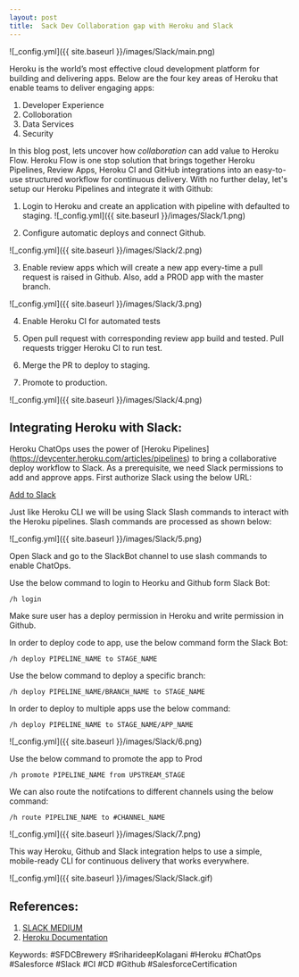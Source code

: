 ```yaml
---
layout: post
title:  Sack Dev Collaboration gap with Heroku and Slack
---
```

![_config.yml]({{ site.baseurl }}/images/Slack/main.png)

Heroku is the world’s most effective cloud development platform for building and delivering apps. Below are the four key areas of Heroku that enable teams to deliver engaging apps:

1. Developer Experience 
2. Colloboration 
3. Data Services 
4. Security

In this blog post, lets uncover how *collaboration* can add value to Heroku Flow. Heroku Flow is one stop solution that brings together Heroku Pipelines, Review Apps, Heroku CI and GitHub integrations into an easy-to-use structured workflow for continuous delivery. With no further delay, let's setup our Heroku Pipelines and integrate it with Github:

1) Login to Heroku and create an application with pipeline with defaulted to staging.
![_config.yml]({{ site.baseurl }}/images/Slack/1.png)

2) Configure automatic deploys and connect Github. 

![_config.yml]({{ site.baseurl }}/images/Slack/2.png)

3) Enable review apps which will create a new app every-time a pull request is raised in Github. Also, add a PROD app with the master branch. 

![_config.yml]({{ site.baseurl }}/images/Slack/3.png)

4) Enable Heroku CI for automated tests 

5) Open pull request with corresponding review app build and tested. Pull requests trigger Heroku CI to run test.

6) Merge the PR to deploy to staging.

7) Promote to production.

![_config.yml]({{ site.baseurl }}/images/Slack/4.png)

## Integrating Heroku with Slack:

Heroku ChatOps uses the power of [Heroku Pipelines] (https://devcenter.heroku.com/articles/pipelines) to bring a collaborative deploy workflow to Slack. As a prerequisite, we need Slack permissions to add and approve apps.
First authorize Slack using the below URL:

[Add to Slack](https://chatops.heroku.com/auth/slack_install)


Just like Heroku CLI we will be using Slack Slash commands to interact with the Heroku pipelines. Slash commands are processed as shown below:

![_config.yml]({{ site.baseurl }}/images/Slack/5.png)

Open Slack and go to the SlackBot channel to use slash commands to enable ChatOps.

Use the below command to login to Heorku and Github form Slack Bot:

```
/h login 
```
Make sure user has a deploy permission in Heroku and write permission in Github. 

In order to deploy code to app, use the below command form the Slack Bot:

```
/h deploy PIPELINE_NAME to STAGE_NAME
```
Use the below command to deploy a specific branch:

```
/h deploy PIPELINE_NAME/BRANCH_NAME to STAGE_NAME

```
In order to deploy to multiple apps use the below command:

```
/h deploy PIPELINE_NAME to STAGE_NAME/APP_NAME
```
![_config.yml]({{ site.baseurl }}/images/Slack/6.png)

Use the below command to promote the app to Prod 
```
/h promote PIPELINE_NAME from UPSTREAM_STAGE
```
We can also route the notifcations to different channels using the below command:

```
/h route PIPELINE_NAME to #CHANNEL_NAME
```
![_config.yml]({{ site.baseurl }}/images/Slack/7.png)

This way Heroku, Github and Slack integration helps to use a simple, mobile-ready CLI for continuous delivery that works everywhere. 

![_config.yml]({{ site.baseurl }}/images/Slack/Slack.gif)

## References:
1. [SLACK MEDIUM](https://medium.com/slack-developer-blog/https-medium-com-slack-developer-blog-building-heroku-chatops-for-slack-f85ef2a3a94) 
1. [Heroku Documentation](https://devcenter.heroku.com/articles/chatops)


Keywords: #SFDCBrewery #SriharideepKolagani #Heroku #ChatOps #Salesforce #Slack #CI #CD #Github #SalesforceCertification
